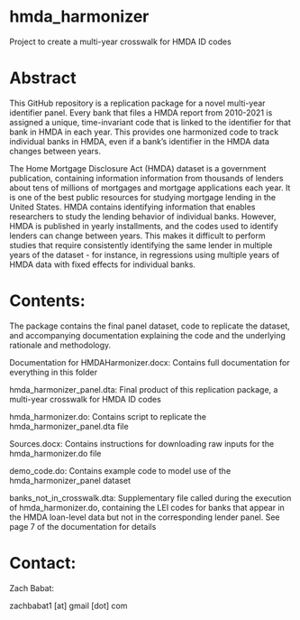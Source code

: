 # hmda_harmonizer
Project to create a multi-year crosswalk for HMDA ID codes

# Abstract

This GitHub repository is a replication package for a novel multi-year identifier panel. Every bank that files a HMDA report from 2010-2021 is assigned a unique, time-invariant code that is linked to the identifier for that bank in HMDA in each year. This provides one harmonized code to track individual banks in HMDA, even if a bank’s identifier in the HMDA data changes between years.

The Home Mortgage Disclosure Act (HMDA) dataset is a government publication, containing information information from thousands of lenders about tens of millions of mortgages and mortgage applications each year. It is one of the best public resources for studying mortgage lending in the United States. HMDA contains identifying information that enables researchers to study the lending behavior of individual banks. However, HMDA is published in yearly installments, and the codes used to identify lenders can change between years. This makes it difficult to perform studies that require consistently identifying the same lender in multiple years of the dataset - for instance, in regressions using multiple years of HMDA data with fixed effects for individual banks.

# Contents:
The package contains the final panel dataset, code to replicate the dataset, and accompanying documentation explaining the code and the underlying rationale and methodology.

Documentation for HMDAHarmonizer.docx: Contains full documentation for everything in this folder

hmda_harmonizer_panel.dta: Final product of this replication package, a multi-year crosswalk for HMDA ID codes

hmda_harmonizer.do: Contains script to replicate the hmda_harmonizer_panel.dta file

Sources.docx: Contains instructions for downloading raw inputs for the hmda_harmonizer.do file

demo_code.do: Contains example code to model use of the hmda_harmonizer_panel dataset

banks_not_in_crosswalk.dta: Supplementary file called during the execution of hmda_harmonizer.do, containing the LEI codes for banks that appear in the HMDA loan-level data but not in the corresponding lender panel. See page 7 of the documentation for details

# Contact:
Zach Babat:

zachbabat1 [at] gmail [dot] com 
